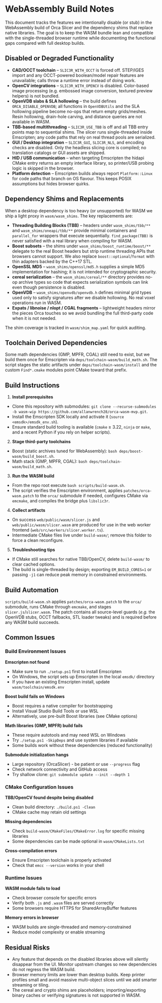 # WebAssembly Build Notes

This document tracks the features we intentionally disable (or stub) in the WebAssembly
build of Orca Slicer and the dependency shims that replace native libraries. The goal is
to keep the WASM bundle lean and compatible with the single-threaded browser runtime
while documenting the functional gaps compared with full desktop builds.

## Disabled or Degraded Functionality

- **CAD/OCCT toolchain** – `SLIC3R_WITH_OCCT` is forced off. STEP/IGES import and any
  OCCT-powered boolean/model repair features are unavailable; calls throw a runtime
  error instead of doing work.
- **OpenCV integrations** – `SLIC3R_WITH_OPENCV` is disabled. Color-based image
  processing (e.g. embossed image conversion, textured preview helpers) is not bundled.
- **OpenVDB slabs & SLA hollowing** – the build defines `ORCA_DISABLE_OPENVDB`; all
  functions in `OpenVDBUtils` and the SLA hollowing pipeline become no-ops that return
  empty grids/meshes. Resin hollowing, drain-hole carving, and distance queries are not
  available in WASM.
- **TBB-based multithreading** – `SLIC3R_USE_TBB` is off and all TBB entry points map to
  sequential shims. The slicer runs single-threaded inside Emscripten; any code paths
  that rely on real thread pools are serialized.
- **GUI / Desktop integration** – `SLIC3R_GUI`, `SLIC3R_NLS`, and encoding checks are
  disabled. Only the headless slicing core is compiled; no translation catalogs or GUI
  assets are shipped.
- **HID / USB communication** – when targeting Emscripten the hidapi CMake entry returns
  an empty interface library, so printer/USB probing logic is skipped in the browser.
- **Platform detection** – Emscripten builds always report `Platform::Linux` for code
  paths that branch on OS flavour. This keeps POSIX assumptions but hides browser quirks.

## Dependency Shims and Replacements

When a desktop dependency is too heavy (or unsupported) for WASM we ship a light proxy in
`wasm/wasm_shims`. The key replacements are:

- **Threading Building Blocks (TBB)** – headers under `wasm_shims/tbb/**` and
  `wasm_shims/oneapi/tbb/**` provide minimal containers and `parallel_for` wrappers that
  execute sequentially. `find_package(TBB)` is never satisfied with a real library when
  compiling for WASM.
- **Boost subsets** – the shims under `wasm_shims/boost_runtime/boost/**` delegate to the
  real Boost headers but strip runtime threading APIs that browsers cannot support. We
  also replace `boost::optional`/`format` with thin adapters backed by the C++17 STL.
- **OpenSSL MD5** – `wasm_shims/openssl/md5.h` supplies a simple MD5 implementation for
  hashing; it is not intended for cryptographic security.
- **cereal serialization** – the `wasm_shims/cereal/**` directory provides no-op archive
  types so code that expects serialization symbols can link even though persistence is
  disabled.
- **OpenVDB** – `wasm_shims/openvdb/openvdb.h` defines minimal grid types used only to
  satisfy signatures after we disable hollowing. No real voxel operations run in WASM.
- **Expats / libnoise / nlopt / CGAL fragments** – lightweight headers mirror the pieces
  Orca touches so we avoid bundling the full third-party code when it is not needed.

The shim coverage is tracked in `wasm/shim_map.yaml` for quick auditing.

## Toolchain Derived Dependencies

Some math dependencies (GMP, MPFR, CGAL) still need to exist, but we build them once for
Emscripten via `deps/toolchain-wasm/build_math.sh`. The script stages the static
artifacts under `deps/toolchain-wasm/install` and the custom `Find*.cmake` modules point
CMake toward that prefix.

## Build Instructions

1. **Install prerequisites**
  - Clone this repository with submodules: `git clone --recurse-submodules -b wasm-wip https://github.com/allanwrench28/orca-wasm-mvp.git`.
  - Install the Emscripten SDK locally and activate it (`source <emsdk>/emsdk_env.sh`).
  - Ensure standard build tooling is available (`cmake` ≥ 3.22, `ninja` or `make`, and a recent Python if you rely on helper scripts).

2. **Stage third-party toolchains**
  - Boost (static archives tuned for WebAssembly): `bash deps/boost-wasm/build_boost.sh`.
  - Math stack (GMP, MPFR, CGAL): `bash deps/toolchain-wasm/build_math.sh`.

3. **Run the WASM build**
  - From the repo root execute `bash scripts/build-wasm.sh`.
  - The script verifies the Emscripten environment, applies `patches/orca-wasm.patch` to the `orca/` submodule if needed, configures CMake via `emcmake`, and compiles the bridge plus `libslic3r`.

4. **Collect artifacts**
  - On success `web/public/wasm/slicer.js` and `web/public/wasm/slicer.wasm` are produced for use in the web worker frontend (`web/src/workers/slicer.worker.ts`).
  - Intermediate CMake files live under `build-wasm/`; remove this folder to force a clean reconfigure.

5. **Troubleshooting tips**
  - If CMake still searches for native TBB/OpenCV, delete `build-wasm/` to clear cached options.
  - The build is single-threaded by design; exporting `EM_BUILD_CORES=1` or passing `-j1` can reduce peak memory in constrained environments.

## Build Automation

`scripts/build-wasm.sh` applies `patches/orca-wasm.patch` to the `orca/` submodule, runs
CMake through `emcmake`, and stages `slicer.js`/`slicer.wasm`. The patch contains all
source-level guards (_e.g._ the OpenVDB stubs, OCCT fallbacks, STL loader tweaks) and is
required before any WASM build succeeds.

## Common Issues

### Build Environment Issues

**Emscripten not found**
- Make sure to run `./setup.ps1` first to install Emscripten
- On Windows, the script sets up Emscripten in the local `emsdk/` directory
- If you have an existing Emscripten install, update `wasm/toolchain/emsdk.env`

**Boost build fails on Windows**
- Boost requires a native compiler for bootstrapping
- Install Visual Studio Build Tools or use WSL
- Alternatively, use pre-built Boost libraries (see CMake options)

**Math libraries (GMP, MPFR) build fails**
- These require autotools and may need WSL on Windows
- Try `./setup.ps1 -SkipDeps` and use system libraries if available
- Some builds work without these dependencies (reduced functionality)

**Submodule initialization hangs**
- Large repository (OrcaSlicer) - be patient or use `--progress` flag
- Check network connectivity and GitHub access
- Try shallow clone: `git submodule update --init --depth 1`

### CMake Configuration Issues

**TBB/OpenCV found despite being disabled**
- Clean build directory: `./build.ps1 -Clean`
- CMake cache may retain old settings

**Missing dependencies**
- Check `build-wasm/CMakeFiles/CMakeError.log` for specific missing libraries
- Some dependencies can be made optional in `wasm/CMakeLists.txt`

**Cross-compilation errors**
- Ensure Emscripten toolchain is properly activated
- Check that `emcc --version` works in your shell

### Runtime Issues

**WASM module fails to load**
- Check browser console for specific errors
- Verify both `.js` and `.wasm` files are served correctly
- Some browsers require HTTPS for SharedArrayBuffer features

**Memory errors in browser**
- WASM builds are single-threaded and memory-constrained
- Reduce model complexity or enable streaming

## Residual Risks

- Any feature that depends on the disabled libraries above will silently disappear from
  the UI. Monitor upstream changes so new dependencies do not regress the WASM build.
- Browser memory limits are lower than desktop builds. Keep printer profiles small and
  avoid massive multi-object slices until we add smarter streaming or tiling.
- The cereal and crypto shims are placeholders; importing/exporting binary caches or
  verifying signatures is not supported in WASM.
